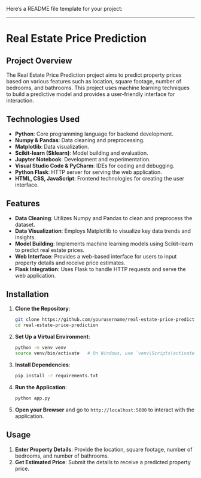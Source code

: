 Here’s a README file template for your project:

---

# Real Estate Price Prediction

## Project Overview
The Real Estate Price Prediction project aims to predict property prices based on various features such as location, square footage, number of bedrooms, and bathrooms. This project uses machine learning techniques to build a predictive model and provides a user-friendly interface for interaction.

## Technologies Used
- **Python**: Core programming language for backend development.
- **Numpy & Pandas**: Data cleaning and preprocessing.
- **Matplotlib**: Data visualization.
- **Scikit-learn (Sklearn)**: Model building and evaluation.
- **Jupyter Notebook**: Development and experimentation.
- **Visual Studio Code & PyCharm**: IDEs for coding and debugging.
- **Python Flask**: HTTP server for serving the web application.
- **HTML, CSS, JavaScript**: Frontend technologies for creating the user interface.

## Features
- **Data Cleaning**: Utilizes Numpy and Pandas to clean and preprocess the dataset.
- **Data Visualization**: Employs Matplotlib to visualize key data trends and insights.
- **Model Building**: Implements machine learning models using Scikit-learn to predict real estate prices.
- **Web Interface**: Provides a web-based interface for users to input property details and receive price estimates.
- **Flask Integration**: Uses Flask to handle HTTP requests and serve the web application.

## Installation

1. **Clone the Repository**:
   ```bash
   git clone https://github.com/yourusername/real-estate-price-prediction.git
   cd real-estate-price-prediction
   ```

2. **Set Up a Virtual Environment**:
   ```bash
   python -m venv venv
   source venv/bin/activate   # On Windows, use `venv\Scripts\activate`
   ```

3. **Install Dependencies**:
   ```bash
   pip install -r requirements.txt
   ```

4. **Run the Application**:
   ```bash
   python app.py
   ```

5. **Open your Browser** and go to `http://localhost:5000` to interact with the application.

## Usage

1. **Enter Property Details**: Provide the location, square footage, number of bedrooms, and number of bathrooms.
2. **Get Estimated Price**: Submit the details to receive a predicted property price.


